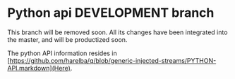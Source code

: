 # Python api DEVELOPMENT branch

This branch will be removed soon. All its changes have been integrated into the master, and will be productized soon.

The python API information resides in [https://github.com/harelba/q/blob/generic-injected-streams/PYTHON-API.markdown](Here).

